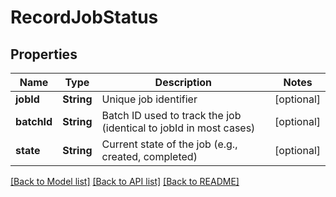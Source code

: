 # RecordJobStatus

## Properties
Name | Type | Description | Notes
------------ | ------------- | ------------- | -------------
**jobId** | **String** | Unique job identifier | [optional] 
**batchId** | **String** | Batch ID used to track the job (identical to jobId in most cases) | [optional] 
**state** | **String** | Current state of the job (e.g., created, completed) | [optional] 

[[Back to Model list]](../README.md#documentation-for-models) [[Back to API list]](../README.md#documentation-for-api-endpoints) [[Back to README]](../README.md)


